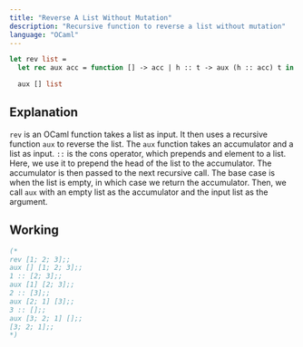 ```yaml
---
title: "Reverse A List Without Mutation"
description: "Recursive function to reverse a list without mutation"
language: "OCaml"
---
```


```ocaml
let rev list =
  let rec aux acc = function [] -> acc | h :: t -> aux (h :: acc) t in

  aux [] list
```

## Explanation

`rev` is an OCaml function takes a list as input. It then uses a recursive function `aux` to reverse the list. The `aux` function takes an accumulator and a list as input. `::` is the cons operator, which prepends and element to a list. Here, we use it to prepend the head of the list to the accumulator. The accumulator is then passed to the next recursive call. The base case is when the list is empty, in which case we return the accumulator. Then, we call `aux` with an empty list as the accumulator and the input list as the argument.

## Working

```ocaml
(*
rev [1; 2; 3];;
aux [] [1; 2; 3];;
1 :: [2; 3];;
aux [1] [2; 3];;
2 :: [3];;
aux [2; 1] [3];;
3 :: [];;
aux [3; 2; 1] [];;
[3; 2; 1];;
*)
```
